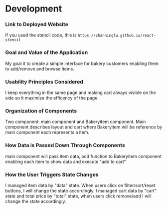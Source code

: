 # Development

### Link to Deployed Website
If you used the stencil code, this is `https://zhanninglu.github.io/react-stencil`

### Goal and Value of the Application
My goal it to create a simple interface for bakery customers enabling them to add/remove and browse items.
### Usability Principles Considered
I keep everything in the same page and making cart always visible on the side so it maximize the efficency of the page.
### Organization of Components
Two component: main component and Bakeryitem component. Main component describes layout and cart where Bakeryitem will be reference by main component each represents a item.
### How Data is Passed Down Through Components
main component will pass item data, add function to Bakeryitem component enabling each item to show data and execute "add to cart"
### How the User Triggers State Changes
I managed item data by "data" state. When users click on filter/sort/reset buttons, I will change the state accordingly. I managed cart data by "cart" state and total price by "total" state, when users click remove/add I will change the state accordingly. 

